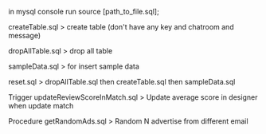 in mysql console 
run source [path_to_file.sql];

createTable.sql     > create table (don't have any key and chatroom and message)

dropAllTable.sql    > drop all table

sampleData.sql      > for insert sample data 

reset.sql           > dropAllTable.sql then createTable.sql then sampleData.sql 

Trigger 
updateReviewScoreInMatch.sql    > Update average score in designer when update match 

Procedure
getRandomAds.sql        > Random N advertise from different email